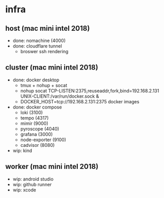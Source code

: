 # infra

## host (mac mini intel 2018)

- done: nomachine (4000)
- done: cloudflare tunnel
	- broswer ssh rendering

## cluster (mac mini intel 2018)

- done: docker desktop
	- tmux + nohup + socat
	- nohup socat TCP-LISTEN:2375,reuseaddr,fork,bind=192.168.2.131 UNIX-CLIENT:/var/run/docker.sock &
	- DOCKER_HOST=tcp://192.168.2.131:2375 docker images
- done:  docker compose
	- loki (3100)
	- tempo (4317)
	- mimir (9000)
	- pyroscope (4040)
	- grafana (3000)
	- node-exporter (9100)
	- cadvisor (8080)
- wip:  kind

## worker (mac mini intel 2018)

- wip:  android studio
- wip:  github runner
- wip:  xcode
